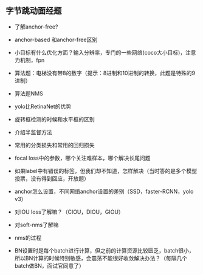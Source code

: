 ## 字节跳动面经题

-  了解anchor-free?

- anchor-based 和anchor-free区别

- 小目标有什么优化方面？输入分辨率，专门的一些网络(coco大小目标)，注意力机制，fpn

- 算法题：电梯没有带8的数字（提示：8进制和10进制的转换，此题是特殊的9进制）

- 算法题NMS

- yolo比RetinaNet的优势

- 旋转框检测的时候和水平框的区别

- 介绍半监督方法

- 常用的分类损失和常用的回归损失

- focal loss中的参数，哪个关注难样本，哪个解决长尾问题

-  如果label中有错误的标签，但我们却不知道，怎样解决（当时答的是多个模型投票，没有得到回应，开放题）

- anchor怎么设置，不同网络anchor设置的差别（SSD，faster-RCNN，yolo v3）

-  对IOU loss了解嘛？（CIOU，DIOU，GIOU）

- 对soft-nms了解嘛

-  nms的过程

- BN设置时是每个batch进行计算，但之前的计算资源比较匮乏，batch很小，所以BN计算的时候特别敏感，会震荡不能很好收敛解决办法？（每隔几个batch做BN，面试官同意了）
